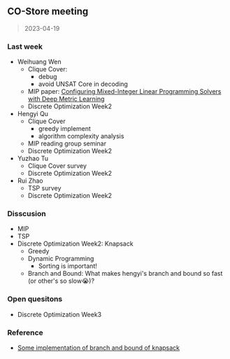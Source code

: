## CO-Store meeting

> 2023-04-19

### Last week

- Weihuang Wen
  - Clique Cover: 
    - debug
    - avoid UNSAT Core in decoding
  - MIP paper: [Configuring Mixed-Integer Linear Programming Solvers with Deep Metric Learning](https://openreview.net/forum?id=itmei3dxTQ5)
  - Discrete Optimization Week2
- Hengyi Qu
  - Clique Cover
    - greedy implement
    - algorithm complexity analysis
  - MIP reading group seminar
  - Discrete Optimization Week2
- Yuzhao Tu
  - Clique Cover survey
  - Discrete Optimization Week2
- Rui Zhao
  - TSP survey
  - Discrete Optimization Week2

### Disscusion

- MIP
- TSP
- Discrete Optimization Week2: Knapsack
  - Greedy
  - Dynamic Programming
    - Sorting is important!
  - Branch and Bound: What makes hengyi's branch and bound so fast (or other's so slow😭)?

### Open quesitons

- Discrete Optimization Week3

### Reference

- [Some implementation of branch and bound of knapsack](https://github.com/LOGO-CUHKSZ/CO-Store/tree/main/knapsack)

